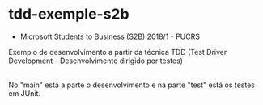 # tdd-exemple-s2b

- Microsoft Students to Business (S2B) 2018/1 - PUCRS

Exemplo de desenvolvimento a partir da técnica TDD (Test Driver Development - Desenvolvimento dirigido por testes)<br/><br/>

No "main" está a parte o desenvolvimento e na parte "test" está os testes em JUnit.
